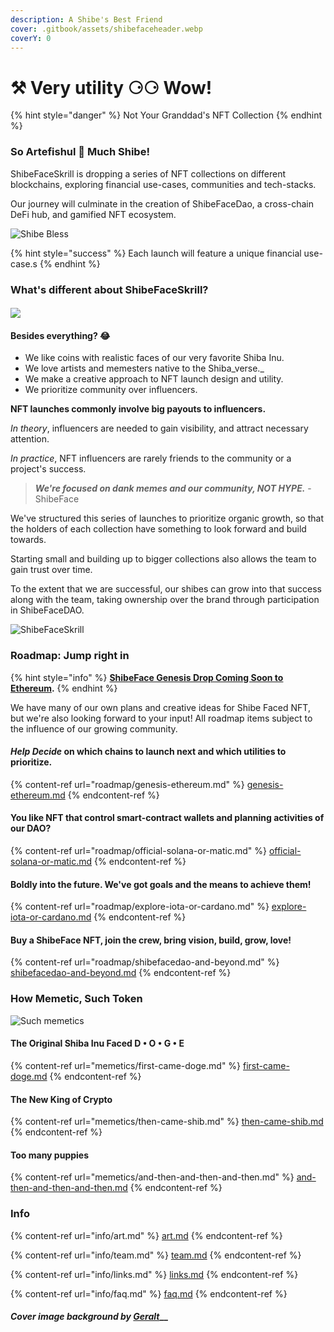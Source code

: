 ```yaml
---
description: A Shibe's Best Friend
cover: .gitbook/assets/shibefaceheader.webp
coverY: 0
---
```


# ⚒ Very utility ⚆⚆ Wow!

{% hint style="danger" %}
Not Your Granddad's NFT Collection
{% endhint %}

### So Artefishul 👾 Much Shibe!

ShibeFaceSkrill is dropping a series of NFT collections on different blockchains, exploring financial use-cases, communities and tech-stacks.

Our journey will culminate in the creation of ShibeFaceDao, a cross-chain DeFi hub, and gamified NFT ecosystem.

![Shibe Bless](.gitbook/assets/image\_3.webp)

{% hint style="success" %}
Each launch will feature a unique financial use-case.s
{% endhint %}

### What's different about ShibeFaceSkrill?

#### ![](.gitbook/assets/wazatoz-doge.webp)

#### Besides everything? :joy:

* We like coins with realistic faces of our very favorite Shiba Inu.
* We love artists and memesters native to the Shiba\_verse.\_
* We make a creative approach to NFT launch design and utility.
* We prioritize community over influencers.

**NFT launches commonly involve big payouts to influencers.**

_In theory_, influencers are needed to gain visibility, and attract necessary attention.

_In practice_, NFT influencers are rarely friends to the community or a project's success.

> _**We're focused on dank memes and our community, NOT HYPE.**_ -ShibeFace

We've structured this series of launches to prioritize organic growth, so that the holders of each collection have something to look forward and build towards.

Starting small and building up to bigger collections also allows the team to gain trust over time.

To the extent that we are successful, our shibes can grow into that success along with the team, taking ownership over the brand through participation in ShibeFaceDAO.

![ShibeFaceSkrill](.gitbook/assets/464-GcLaurel\_coin.webp)

### Roadmap: Jump right in

{% hint style="info" %}
[**ShibeFace Genesis Drop Coming Soon to Ethereum**](roadmap/genesis-ethereum.md)**.**
{% endhint %}

We have many of our own plans and creative ideas for Shibe Faced NFT, but we're also looking forward to your input! All roadmap items subject to the influence of our growing community.

#### _**Help Decide**_ on which chains to launch next and which utilities to prioritize.

{% content-ref url="roadmap/genesis-ethereum.md" %}
[genesis-ethereum.md](roadmap/genesis-ethereum.md)
{% endcontent-ref %}

#### You like NFT that control smart-contract wallets and planning activities of our DAO?

{% content-ref url="roadmap/official-solana-or-matic.md" %}
[official-solana-or-matic.md](roadmap/official-solana-or-matic.md)
{% endcontent-ref %}

#### Boldly into the future. We've got goals and the means to achieve them!

{% content-ref url="roadmap/explore-iota-or-cardano.md" %}
[explore-iota-or-cardano.md](roadmap/explore-iota-or-cardano.md)
{% endcontent-ref %}

#### Buy a ShibeFace NFT, join the crew, bring vision, build, grow, love!

{% content-ref url="roadmap/shibefacedao-and-beyond.md" %}
[shibefacedao-and-beyond.md](roadmap/shibefacedao-and-beyond.md)
{% endcontent-ref %}

### How Memetic, Such Token

![Such memetics](.gitbook/assets/image\_8.webp)

#### The Original Shiba Inu Faced D • O • G • E

{% content-ref url="memetics/first-came-doge.md" %}
[first-came-doge.md](memetics/first-came-doge.md)
{% endcontent-ref %}

#### The New King of Crypto

{% content-ref url="memetics/then-came-shib.md" %}
[then-came-shib.md](memetics/then-came-shib.md)
{% endcontent-ref %}

#### Too many puppies

{% content-ref url="memetics/and-then-and-then-and-then.md" %}
[and-then-and-then-and-then.md](memetics/and-then-and-then-and-then.md)
{% endcontent-ref %}

### Info

{% content-ref url="info/art.md" %}
[art.md](info/art.md)
{% endcontent-ref %}

{% content-ref url="info/team.md" %}
[team.md](info/team.md)
{% endcontent-ref %}

{% content-ref url="info/links.md" %}
[links.md](info/links.md)
{% endcontent-ref %}

{% content-ref url="info/faq.md" %}
[faq.md](info/faq.md)
{% endcontent-ref %}

#### _Cover image background by_ [_Geralt_](https://pixabay.com/users/geralt-9301/)\_\_
